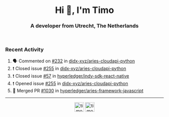 <h1 align="center">Hi 👋, I'm Timo</h1>
<h3 align="center">A developer from Utrecht, The Netherlands</h3>
<br/>
<!-- https://github.com/rahuldkjain/github-profile-readme-generator --!>

<!--  <p align="left"><img src="https://github-readme-stats.vercel.app/api?username=timoglastra&show_icons=true&count_private=true&" alt="timoglastra" /></p> --!>

<!--
Github language stats
<p align="left"><img src="https://github-readme-stats.vercel.app/api/top-langs/?username=timoglastra&layout=compact" alt="timoglastra" /><p>
-->

<!-- Codestats language stats -->
<!-- <p align="left"><img src="https://codestats-readme.vercel.app/api/top-langs/?username=timoglastra&layout=compact&language_count=12" alt="timoglastra" /><p>    --!>
  
<h3>Recent Activity</h3>

<!--START_SECTION:activity-->
1. 🗣 Commented on [#232](https://github.com/didx-xyz/aries-cloudapi-python/issues/232) in [didx-xyz/aries-cloudapi-python](https://github.com/didx-xyz/aries-cloudapi-python)
2. ❗️ Closed issue [#255](https://github.com/didx-xyz/aries-cloudapi-python/issues/255) in [didx-xyz/aries-cloudapi-python](https://github.com/didx-xyz/aries-cloudapi-python)
3. ❗️ Closed issue [#57](https://github.com/hyperledger/indy-sdk-react-native/issues/57) in [hyperledger/indy-sdk-react-native](https://github.com/hyperledger/indy-sdk-react-native)
4. ❗️ Opened issue [#255](https://github.com/didx-xyz/aries-cloudapi-python/issues/255) in [didx-xyz/aries-cloudapi-python](https://github.com/didx-xyz/aries-cloudapi-python)
5. 🎉 Merged PR [#1030](https://github.com/hyperledger/aries-framework-javascript/pull/1030) in [hyperledger/aries-framework-javascript](https://github.com/hyperledger/aries-framework-javascript)
<!--END_SECTION:activity-->

---

<p align="center">
<a href="https://twitter.com/timoglastra" target="blank"><img align="center" src="https://cdn.jsdelivr.net/npm/simple-icons@3.0.1/icons/twitter.svg" alt="timoglastra" height="30" width="30" /></a>
<a href="https://linkedin.com/in/timoglastra" target="blank"><img align="center" src="https://cdn.jsdelivr.net/npm/simple-icons@3.0.1/icons/linkedin.svg" alt="timoglastra" height="30" width="30" /></a>
</p>



